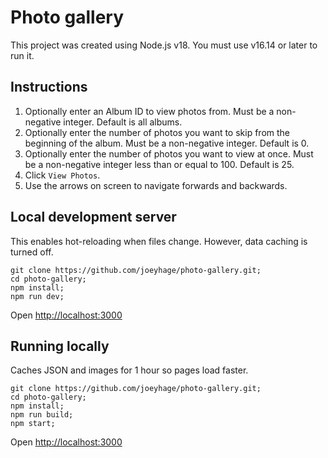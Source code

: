 # Photo gallery

This project was created using Node.js v18. You must use v16.14 or later to run it.

## Instructions

1. Optionally enter an Album ID to view photos from. Must be a non-negative integer. Default is all albums.
2. Optionally enter the number of photos you want to skip from the beginning of the album. Must be a non-negative integer. Default is 0.
3. Optionally enter the number of photos you want to view at once. Must be a non-negative integer less than or equal to 100. Default is 25.
4. Click `View Photos`.
5. Use the arrows on screen to navigate forwards and backwards.

## Local development server

This enables hot-reloading when files change. However, data caching is turned off.

```shell
git clone https://github.com/joeyhage/photo-gallery.git;
cd photo-gallery;
npm install;
npm run dev;
```

Open [http://localhost:3000](http://localhost:3000)

## Running locally

Caches JSON and images for 1 hour so pages load faster.

```shell
git clone https://github.com/joeyhage/photo-gallery.git;
cd photo-gallery;
npm install;
npm run build;
npm start;
```

Open [http://localhost:3000](http://localhost:3000)
